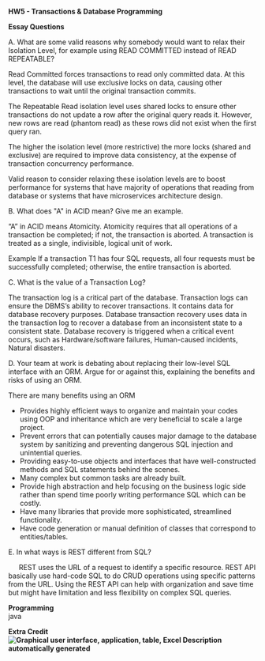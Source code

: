 ﻿**HW5 - Transactions & Database Programming**

**Essay Questions**

A.	What are some valid reasons why somebody would want to relax their Isolation Level, for example using READ COMMITTED instead of READ REPEATABLE?

Read Committed forces transactions to read only committed data. At this level, the database will use exclusive locks on data, causing other transactions to wait until the original transaction commits. 

The Repeatable Read isolation level uses shared locks to ensure other transactions do not update a row after the original query reads it. However, new rows are read (phantom read) as these rows did not exist when the first query ran.

The higher the isolation level (more restrictive) the more locks (shared and exclusive) are required to improve data consistency, at the expense of transaction concurrency performance.

Valid reason to consider relaxing these isolation levels are to boost performance for systems that have majority of operations that reading from database or systems that have microservices architecture design.

B.	What does "A" in ACID mean? Give me an example.

“A” in ACID means Atomicity.
Atomicity requires that all operations of a transaction be completed; if not, the transaction is aborted. A transaction is treated as a single, indivisible, logical unit of work.

Example If a transaction T1 has four SQL requests, all four requests must be successfully completed; otherwise, the entire transaction is aborted. 

C.	What is the value of a Transaction Log?

The transaction log is a critical part of the database. Transaction logs can ensure the DBMS’s ability to recover transactions. It contains data for database recovery purposes. Database transaction recovery uses data in the transaction log to recover a database from an inconsistent state to a consistent state. Database recovery is triggered when a critical event occurs, such as Hardware/software failures, Human-caused incidents, Natural disasters.

D.	Your team at work is debating about replacing their low-level SQL interface with an ORM. Argue for or against this, explaining the benefits and risks of using an ORM.

There are many benefits using an ORM

- Provides highly efficient ways to organize and maintain your codes using OOP and inheritance which are very beneficial to scale a large project.
- Prevent errors that can potentially causes major damage to the database system by sanitizing and preventing dangerous SQL injection and unintential queries.
- Providing easy-to-use objects and interfaces that have well-constructed methods and SQL statements behind the scenes.
- Many complex but common tasks are already built.
- Provide high abstraction and help focusing on the business logic side rather than spend time poorly writing performance SQL which can be costly.
- Have many libraries that provide more sophisticated, streamlined functionality.
- Have code generation or manual definition of classes that correspond to entities/tables. 




E.	In what ways is REST different from SQL?

`	`REST uses the URL of a request to identify a specific resource. REST API basically use hard-code SQL to do CRUD operations using specific patterns from the URL. Using the REST API can help with organization and save time but might have limitation and less flexibility on complex SQL queries.

**Programming**  
java

**Extra Credit![Graphical user interface, application, table, Excel Description automatically generated](static/3df5fd70-2d8b-4734-8c65-50ce571f35bb.001.png)**
